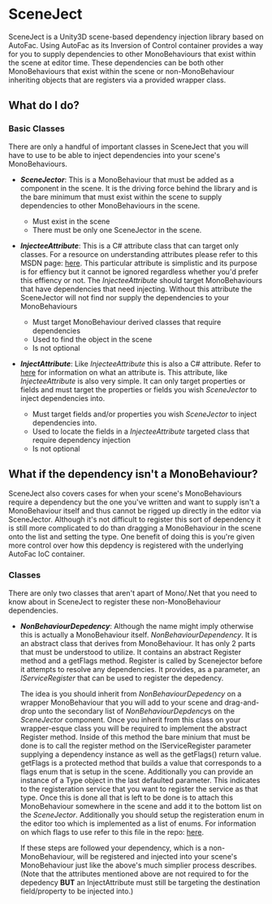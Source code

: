 # SceneJect

  SceneJect is a Unity3D scene-based dependency injection library based on AutoFac. Using AutoFac as its Inversion of Control container provides a way for you to supply dependencies to other MonoBehaviours that exist within the scene at editor time. These dependencies can be both other MonoBehaviours that exist within the scene or non-MonoBehaviour inheriting objects that are registers via a provided wrapper class.

## What do I do?

### Basic Classes

  There are only a handful of important classes in SceneJect that you will have to use to be able to inject dependencies into your scene's MonoBehaviours.

- **_SceneJector_**: This is a MonoBehaviour that must be added as a component in the scene. It is the driving force behind the library and is the bare minimum that must exist within the scene to supply dependencies to other MonoBehaviours in the scene.
  - Must exist in the scene
  - There must be only one SceneJector in the scene.
  

- **_InjecteeAttribute_**: This is a C# attribute class that can target only classes. For a resource on understanding attributes please refer to this MSDN page: [here](https://msdn.microsoft.com/en-us/library/z0w1kczw.aspx). This particular attribute is simplistic and its purpose is for effiency but it cannot be ignored regardless whether you'd prefer this effiency or not. The *InjecteeAttribute* should target MonoBehaviours that have dependencies that need injecting. Without this attribute the SceneJector will not find nor supply the dependencies to your MonoBehaviours
  - Must target MonoBehaviour derived classes that require dependencies
  - Used to find the object in the scene
  - Is not optional

- **_InjectAttribute_**: Like *InjecteeAttribute* this is also a C# attribute. Refer to [here](https://msdn.microsoft.com/en-us/library/z0w1kczw.aspx) for information on what an attribute is. This attribute, like *InjecteeAttribute* is also very simple. It can only target properties or fields and must target the properties or fields you wish *SceneJector* to inject dependencies into.
  - Must target fields and/or properties you wish *SceneJector* to inject dependencies into.
  - Used to locate the fields in a *InjecteeAttribute* targeted class that require dependency injection
  - Is not optional

## What if the dependency isn't a MonoBehaviour?
  
  SceneJect also covers cases for when your scene's MonoBehaviours require a dependency but the one you've written and want to supply isn't a MonoBehaviour itself and thus cannot be rigged up directly in the editor via SceneJector. Although it's not difficult to register this sort of dependency it is still more complicated to do than dragging a MonoBehaviour in the scene onto the list and setting the type. One benefit of doing this is you're given more control over how this depdency is registered with the underlying AutoFac IoC container.
  
### Classes

  There are only two classes that aren't apart of Mono/.Net that you need to know about in SceneJect to register these non-MonoBehaviour dependencies.

- **_NonBehaviourDepedency_**: Although the name might imply otherwise this is actually a MonoBehaviour itself. *NonBehaviourDependency*. It is an abstract class that derives from MonoBehaviour. It has only 2 parts that must be understood to utilize. It contains an abstract Register method and a getFlags method. Register is called by Scenejector before it attempts to resolve any dependencies. It provides, as a parameter, an *IServiceRegister* that can be used to register the depedency. 

  The idea is you should inherit from *NonBehaviourDepedency* on a wrapper MonoBehaviour that you will add to your scene and drag-and-drop unto the secondary list of *NonBehaviourDepdency*s on the *SceneJector* component. Once you inherit from this class on your wrapper-esque class you will be required to implement the abstract Register method. Inside of this method the bare minium that must be done is to call the register method on the IServiceRegister parameter supplying a dependency instance as well as the getFlags() return value. getFlags is a protected method that builds a value that corresponds to a flags enum that is setup in the scene. Additionally you can provide an instance of a Type object in the last defaulted parameter. This indicates to the registeration service that you want to register the service as that type. Once this is done all that is left to be done is to attach this MonoBehaviour somewhere in the scene and add it to the bottom list on the *SceneJector*. Additionally you should setup the registeration enum in the editor too which is implemented as a list of enums. For information on which flags to use refer to this file in the repo: [here](https://github.com/HelloKitty/SceneJect/blob/master/src/SceneJect/Registeration/RegisterationType.cs).
  
  If these steps are followed your dependency, which is a non-MonoBehaviour, will be registered and injected into your scene's MonoBehaviour just like the above's much simplier process describes. (Note that the attributes mentioned above are not required to for the depedency **BUT** an InjectAttribute must still be targeting the destination field/property to be injected into.)
